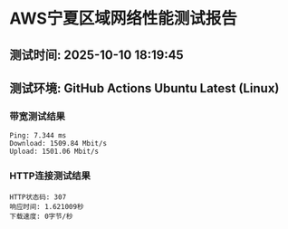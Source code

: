 # AWS宁夏区域网络性能测试报告
## 测试时间: 2025-10-10 18:19:45
## 测试环境: GitHub Actions Ubuntu Latest (Linux)

### 带宽测试结果
```
Ping: 7.344 ms
Download: 1509.84 Mbit/s
Upload: 1501.06 Mbit/s
```

### HTTP连接测试结果
```
HTTP状态码: 307
响应时间: 1.621009秒
下载速度: 0字节/秒
```

